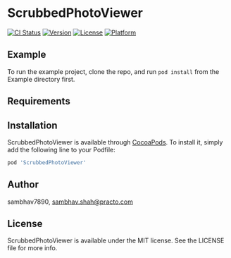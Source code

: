 # ScrubbedPhotoViewer

[![CI Status](http://img.shields.io/travis/sambhav7890/ScrubbedPhotoViewer.svg?style=flat)](https://travis-ci.org/sambhav7890/ScrubbedPhotoViewer)
[![Version](https://img.shields.io/cocoapods/v/ScrubbedPhotoViewer.svg?style=flat)](http://cocoapods.org/pods/ScrubbedPhotoViewer)
[![License](https://img.shields.io/cocoapods/l/ScrubbedPhotoViewer.svg?style=flat)](http://cocoapods.org/pods/ScrubbedPhotoViewer)
[![Platform](https://img.shields.io/cocoapods/p/ScrubbedPhotoViewer.svg?style=flat)](http://cocoapods.org/pods/ScrubbedPhotoViewer)

## Example

To run the example project, clone the repo, and run `pod install` from the Example directory first.

## Requirements

## Installation

ScrubbedPhotoViewer is available through [CocoaPods](http://cocoapods.org). To install
it, simply add the following line to your Podfile:

```ruby
pod 'ScrubbedPhotoViewer'
```

## Author

sambhav7890, sambhav.shah@practo.com

## License

ScrubbedPhotoViewer is available under the MIT license. See the LICENSE file for more info.
